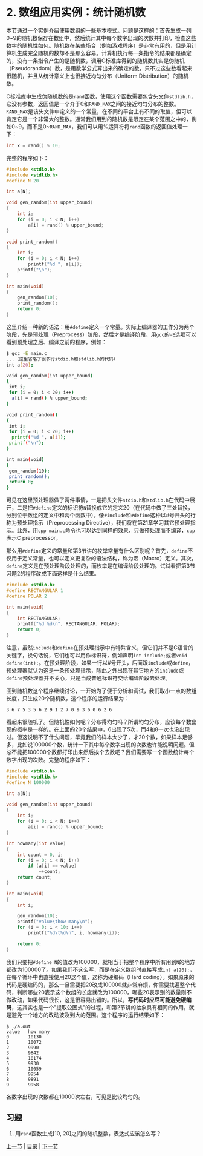 # 2. 数组应用实例：统计随机数

本节通过一个实例介绍使用数组的一些基本模式。问题是这样的：首先生成一列0~9的随机数保存在数组中，然后统计其中每个数字出现的次数并打印，检查这些数字的随机性如何。随机数在某些场合（例如游戏程序）是非常有用的，但是用计算机生成完全随机的数却不是那么容易。计算机执行每一条指令的结果都是确定的，没有一条指令产生的是随机数，调用C标准库得到的随机数其实是伪随机（Pseudorandom）数，是用数学公式算出来的确定的数，只不过这些数看起来很随机，并且从统计意义上也很接近均匀分布（Uniform Distribution）的随机数。

C标准库中生成伪随机数的是`rand`函数，使用这个函数需要包含头文件`stdlib.h`，它没有参数，返回值是一个介于0和`RAND_MAX`之间的接近均匀分布的整数。`RAND_MAX`是该头文件中定义的一个常量，在不同的平台上有不同的取值，但可以肯定它是一个非常大的整数。通常我们用到的随机数是限定在某个范围之中的，例如0~9，而不是0~`RAND_MAX`，我们可以用%运算符将`rand`函数的返回值处理一下：

```c
int x = rand() % 10;
```

完整的程序如下：

```c
#include <stdio.h>
#include <stdlib.h>
#define N 20

int a[N];

void gen_random(int upper_bound)
{
    int i;
    for (i = 0; i < N; i++)
        a[i] = rand() % upper_bound;
}

void print_random()
{
    int i;
    for (i = 0; i < N; i++)
        printf("%d ", a[i]);
    printf("\n");
}

int main(void)
{
    gen_random(10);
    print_random();
    return 0;
}
```

这里介绍一种新的语法：用`#define`定义一个常量。实际上编译器的工作分为两个阶段，先是预处理（Preprocess）阶段，然后才是编译阶段，用`gcc`的`-E`选项可以看到预处理之后、编译之前的程序，例如：

```bash
$ gcc -E main.c
...（这里省略了很多行stdio.h和stdlib.h的代码）
int a[20];

void gen_random(int upper_bound)
{
 int i;
 for (i = 0; i < 20; i++)
  a[i] = rand() % upper_bound;
}

void print_random()
{
 int i;
 for (i = 0; i < 20; i++)
  printf("%d ", a[i]);
 printf("\n");
}

int main(void)
{
 gen_random(10);
 print_random();
 return 0;
}
```

可见在这里预处理器做了两件事情，一是把头文件`stdio.h`和`stdlib.h`在代码中展开，二是把`#define`定义的标识符`N`替换成它的定义20（在代码中做了三处替换，分别位于数组的定义中和两个函数中）。像`#include`和`#define`这种以#号开头的行称为预处理指示（Preprocessing Directive），我们将在第21章学习其它预处理指示。此外，用`cpp main.c`命令也可以达到同样的效果，只做预处理而不编译，`cpp`表示C preprocessor。

那么用`#define`定义的常量和第3节讲的枚举常量有什么区别呢？首先，`define`不仅用于定义常量，也可以定义更复杂的语法结构，称为宏（Macro）定义。其次，`define`定义是在预处理阶段处理的，而枚举是在编译阶段处理的。试试看把第3节习题2的程序改成下面这样是什么结果。

```c
#include <stdio.h>
#define RECTANGULAR 1
#define POLAR 2

int main(void)
{
    int RECTANGULAR;
    printf("%d %d\n", RECTANGULAR, POLAR);
    return 0;
}
```

注意，虽然`include`和`define`在预处理指示中有特殊含义，但它们并不是C语言的关键字，换句话说，它们也可以用作标识符，例如声明`int include;`或者`void define(int);`。在预处理阶段，如果一行以#号开头，后面跟`include`或`define`，预处理器就认为这是一条预处理指示，除此之外出现在其它地方的`include`或`define`预处理器并不关心，只是当成普通标识符交给编译阶段去处理。

回到随机数这个程序继续讨论，一开始为了便于分析和调试，我们取小一点的数组长度，只生成20个随机数，这个程序的运行结果为：

```
3 6 7 5 3 5 6 2 9 1 2 7 0 9 3 6 0 6 2 6
```

看起来很随机了。但随机性如何呢？分布得均匀吗？所谓均匀分布，应该每个数出现的概率是一样的。在上面的20个结果中，6出现了5次，而4和8一次也没出现过。但这说明不了什么问题，毕竟我们的样本太少了，才20个数，如果样本足够多，比如说100000个数，统计一下其中每个数字出现的次数也许能说明问题。但总不能把100000个数都打印出来然后挨个去数吧？我们需要写一个函数统计每个数字出现的次数。完整的程序如下：

```c
#include <stdio.h>
#include <stdlib.h>
#define N 100000

int a[N];

void gen_random(int upper_bound)
{
    int i;
    for (i = 0; i < N; i++)
        a[i] = rand() % upper_bound;
}

int howmany(int value)
{
    int count = 0, i;
    for (i = 0; i < N; i++)
        if (a[i] == value)
            ++count;
    return count;
}

int main(void)
{
    int i;

    gen_random(10);
    printf("value\thow many\n");
    for (i = 0; i < 10; i++)
        printf("%d\t%d\n", i, howmany(i));

    return 0;
}
```

我们只要把`#define N`的值改为100000，就相当于把整个程序中所有用到`N`的地方都改为100000了。如果我们不这么写，而是在定义数组时直接写成`int a[20];`，在每个循环中也直接使用20这个值，这称为硬编码（Hard coding）。如果原来的代码是硬编码的，那么一旦需要把20改成100000就非常麻烦，你需要找遍整个代码，判断哪些20表示这个数组的长度就改为100000，哪些20表示别的数量则不做改动，如果代码很长，这是很容易出错的。所以，**写代码时应尽可能避免硬编码**，这其实也是一个"提取公因式"的过程，和第2节讲的抽象具有相同的作用，就是避免一个地方的改动波及到大的范围。这个程序的运行结果如下：

```
$ ./a.out
value   how many
0       10130
1       10072
2       9990
3       9842
4       10174
5       9930
6       10059
7       9954
8       9891
9       9958
```

各数字出现的次数都在10000次左右，可见是比较均匀的。

## 习题

1. 用`rand`函数生成[10, 20]之间的随机整数，表达式应该怎么写？

[上一节](/ch08/s01) | [目录](/ch08/index) | [下一节](/ch08/s03) 